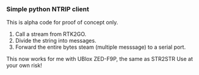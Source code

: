 ### Simple python NTRIP client
This is alpha code for proof of concept only.

1. Call a stream from RTK2GO.
2. Divide the string into messages.
3. Forward the entire bytes steam (multiple messsage) to a serial port.

This now works for me with UBlox ZED-F9P, the same as STR2STR 
Use at your own risk!